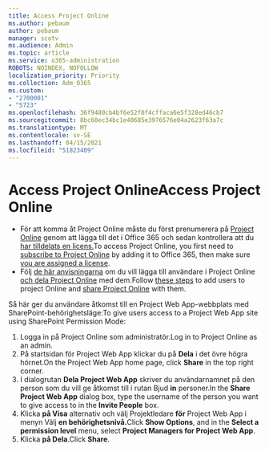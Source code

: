 ```yaml
---
title: Access Project Online
ms.author: pebaum
author: pebaum
manager: scotv
ms.audience: Admin
ms.topic: article
ms.service: o365-administration
ROBOTS: NOINDEX, NOFOLLOW
localization_priority: Priority
ms.collection: Adm_O365
ms.custom:
- "2700001"
- "5723"
ms.openlocfilehash: 36f9480cb4bf6e52f0f4cffaca6e5f328ed46cb7
ms.sourcegitcommit: 8bc60ec34bc1e40685e3976576e04a2623f63a7c
ms.translationtype: MT
ms.contentlocale: sv-SE
ms.lasthandoff: 04/15/2021
ms.locfileid: "51823409"
---
```

# <a name="access-project-online"></a><span data-ttu-id="2ddf4-102">Access Project Online</span><span class="sxs-lookup"><span data-stu-id="2ddf4-102">Access Project Online</span></span>

- <span data-ttu-id="2ddf4-103">För att komma åt Project Online måste du först prenumerera på [Project Online](https://docs.microsoft.com/ProjectOnline/get-started-with-project-online) genom att lägga till det i Office 365 och sedan kontrollera att du [har tilldelats en licens.](https://docs.microsoft.com/ProjectOnline/step-1-sign-up-for-project-online#next-make-sure-you-can-get-in)</span><span class="sxs-lookup"><span data-stu-id="2ddf4-103">To access Project Online, you first need to [subscribe to Project Online](https://docs.microsoft.com/ProjectOnline/get-started-with-project-online) by adding it to Office 365, then make sure [you are assigned a license](https://docs.microsoft.com/ProjectOnline/step-1-sign-up-for-project-online#next-make-sure-you-can-get-in).</span></span>
- <span data-ttu-id="2ddf4-104">Följ [de här anvisningarna](https://docs.microsoft.com/ProjectOnline/step-2-add-people-to-project-online) om du vill lägga till användare i Project Online [och dela Project Online](https://docs.microsoft.com/ProjectOnline/step-2-add-people-to-project-online#4-finally-share-project-online-with-the-people-you-added) med dem.</span><span class="sxs-lookup"><span data-stu-id="2ddf4-104">Follow [these steps](https://docs.microsoft.com/ProjectOnline/step-2-add-people-to-project-online) to add users to project Online and [share Project Online](https://docs.microsoft.com/ProjectOnline/step-2-add-people-to-project-online#4-finally-share-project-online-with-the-people-you-added) with them.</span></span>

<span data-ttu-id="2ddf4-105">Så här ger du användare åtkomst till en Project Web App-webbplats med SharePoint-behörighetsläge:</span><span class="sxs-lookup"><span data-stu-id="2ddf4-105">To give users access to a Project Web App site using SharePoint Permission Mode:</span></span>

1. <span data-ttu-id="2ddf4-106">Logga in på Project Online som administratör.</span><span class="sxs-lookup"><span data-stu-id="2ddf4-106">Log in to Project Online as an admin.</span></span>
2. <span data-ttu-id="2ddf4-107">På startsidan för Project Web App klickar du på **Dela** i det övre högra hörnet.</span><span class="sxs-lookup"><span data-stu-id="2ddf4-107">On the Project Web App home page, click **Share** in the top right corner.</span></span>
3. <span data-ttu-id="2ddf4-108">I dialogrutan **Dela Project Web App** skriver du användarnamnet på den person som du vill ge åtkomst till i rutan Bjud **in** personer.</span><span class="sxs-lookup"><span data-stu-id="2ddf4-108">In the **Share Project Web App** dialog box, type the username of the person you want to give access to in the **Invite People** box.</span></span>
4. <span data-ttu-id="2ddf4-109">Klicka **på Visa** alternativ och välj Projektledare **för** Project Web App i menyn Välj **en behörighetsnivå.**</span><span class="sxs-lookup"><span data-stu-id="2ddf4-109">Click **Show Options**, and in the **Select a permission level** menu, select **Project Managers for Project Web App**.</span></span>
5. <span data-ttu-id="2ddf4-110">Klicka **på Dela**.</span><span class="sxs-lookup"><span data-stu-id="2ddf4-110">Click **Share**.</span></span>
